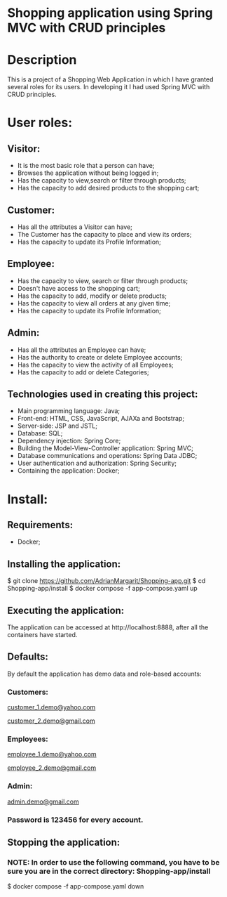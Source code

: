 # Shopping application using Spring MVC with CRUD principles

# Description

This is a project of a Shopping Web Application in which I have granted several roles for its users. In developing it I had used Spring MVC with CRUD principles. 

# User roles:

## Visitor:

- It is the most basic role that a person can have;
- Browses the application without being logged in;
- Has the capacity to view,search or filter through products;
- Has the capacity to add desired products to the shopping cart;

## Customer:

- Has all the attributes a Visitor can have;
- The Customer has the capacity to place and view its orders;
- Has the capacity to update its Profile Information;

## Employee:

- Has the capacity to view, search or filter through products;
- Doesn't have access to the shopping cart;
- Has the capacity to add, modify or delete products;
- Has the capacity to view all orders at any given time;
- Has the capacity to update its Profile Information;

## Admin:

- Has all the attributes an Employee can have;
- Has the authority to create or delete Employee accounts;
- Has the capacity to view the activity of all Employees;
- Has the capacity to add or delete Categories;

## Technologies used in creating this project:

- Main programming language: Java;
- Front-end: HTML, CSS, JavaScript, AJAXa and Bootstrap;
- Server-side: JSP and JSTL;
- Database: SQL;
- Dependency injection: Spring Core;
- Building the Model-View-Controller application: Spring MVC;
- Database communications and operations: Spring Data JDBC;
- User authentication and authorization: Spring Security;
- Containing the application: Docker;

# Install:

## Requirements:

- Docker;

## Installing the application:

$ git clone https://github.com/AdrianMargarit/Shopping-app.git
$ cd Shopping-app/install
$ docker compose -f app-compose.yaml up

## Executing the application:

The application can be accessed at http://localhost:8888, after all the containers have started.

## Defaults:

By default the application has demo data and role-based accounts:

### Customers:

customer_1.demo@yahoo.com

customer_2.demo@gmail.com

### Employees:

employee_1.demo@yahoo.com

employee_2.demo@gmail.com

### Admin:

admin.demo@gmail.com

### Password is 123456 for every account.

## Stopping the application:

### NOTE: In order to use the following command, you have to be sure you are in the correct directory: Shopping-app/install

$ docker compose -f app-compose.yaml down
